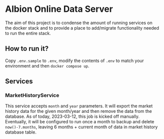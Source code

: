 # Albion Online Data Server

The aim of this project is to condense the amount of running services on the docker stack and to provide a place to add/migrate functionality needed to run the entire stack.

## How to run it?

Copy `.env.sample` to `.env`, modify the contents of `.env` to match your environment and then `docker compose up`.

## Services

### MarketHistoryService

This service accepts `month` and `year` parameters. It will export the market history data for the given month/year and then remove the data from the database. As of today, 2023-03-12, this job is kicked off manually. Eventually, it will be configured to run once a month to backup and delete `now()-7.months`, leaving 6 months + current month of data in market history database table.